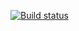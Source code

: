 [![Build status](https://ci.appveyor.com/api/projects/status/41qm56bxinvca4a7?svg=true)](https://ci.appveyor.com/project/Ekat1983/rest-n3834)
